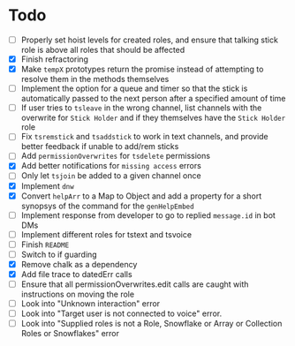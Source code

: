 # Todo
- [ ] Properly set hoist levels for created roles, and ensure that talking stick role is above all roles that should be affected
- [x] Finish refractoring
- [x] Make `tempX` prototypes return the promise instead of attempting to resolve them in the methods themselves
- [ ] Implement the option for a queue and timer so that the stick is automatically passed to the next person after a specified amount of time
- [ ] If user tries to `tsleave` in the wrong channel, list channels with the overwrite for `Stick Holder` and if they themselves have the `Stick Holder` role
- [ ] Fix `tsremstick` and `tsaddstick` to work in text channels, and provide better feedback if unable to add/rem sticks
- [ ] Add `permissionOverwrites` for `tsdelete` permissions
- [x] Add better notifications for `missing access` errors
- [ ] Only let `tsjoin` be added to a given channel once
- [x] Implement `dnw`
- [x] Convert `helpArr` to a Map to Object and add a property for a short synopsys of the command for the `genHelpEmbed`
- [ ] Implement response from developer to go to replied `message.id` in bot DMs
- [ ] Implement different roles for tstext and tsvoice
- [ ] Finish `README`
- [ ] Switch to if guarding
- [X] Remove chalk as a dependency
- [X] Add file trace to datedErr calls
- [ ] Ensure that all permissionOverwrites.edit calls are caught with instructions on moving the role
- [ ] Look into "Unknown interaction" error
- [ ] Look into "Target user is not connected to voice" error.
- [ ] Look into "Supplied roles is not a Role, Snowflake or Array or Collection Roles or Snowflakes" error